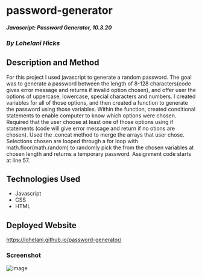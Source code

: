 # password-generator

#### _Javascript: Password Generator, 10.3.20_

### _By Lohelani Hicks_

## Description and Method

For this project I used javascript to generate a random password. The goal was to generate a password between the length of 8-128 characters(code gives error message and returns if invalid option chosen), and offer user the options of uppercase, lowercase, special characters and numbers. I created variables for all of those options, and then created a function to generate the password using those variables. Within the function, created conditional statements to enable computer to know which options were chosen. Required that the user choose at least one of those options using if statements (code will give error message and return if no otions are chosen). Used the .concat method to merge the arrays that user chose. Selections chosen are looped through a for loop with math.floor(math.random) to randomly pick the from the chosen variables at chosen length and returns a temporary password. Assignment code starts at line 57.

## Technologies Used
* Javascript
* CSS
* HTML

## Deployed Website
https://lohelani.github.io/password-generator/

### Screenshot
![image](https://user-images.githubusercontent.com/70550481/95006629-8eaf7080-05d4-11eb-9c5b-1017d2a2892e.png)
